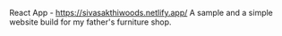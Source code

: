 React App - https://sivasakthiwoods.netlify.app/ 
A sample and a simple website build for my father's furniture shop. 
